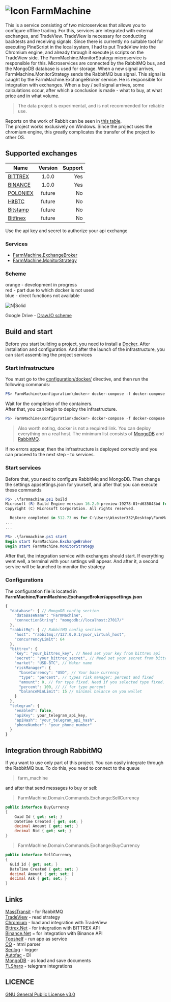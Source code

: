 # ![Icon](https://github.com/Winster332/FarmMachine/blob/master/Resources/icon.png?raw=true) FarmMachine 


This is a service consisting of two microservices that allows you to configure offline trading. For this, services are integrated with external exchanges, and TradeView. TradeView is necessary for conducting backtests and receiving signals. Since there is currently no suitable tool for executing PineScript in the local system, I had to put TradeView into the Chromium engine, and already through it execute js scripts on the TradeView side. The FarmMachine.MonitorStrategy microservice is responsible for this. Microservices are connected by the RabbitMQ bus, and the MongoDB database is used for storage. When a new signal arrives, FarmMachine.MonitorStrategy sends the RabbitMQ bus signal. This signal is caught by the FarmMachine.ExchangeBroker service. He is responsible for integration with exchanges. When a buy / sell signal arrives, some calculations occur, after which a conclusion is made - what to buy, at what price and in what volume.

> The data project is experimental, and is not recommended for reliable use.

Reports on the work of Rabbit can be seen in [this table](https://docs.google.com/spreadsheets/d/1I9c0Wa98iYQpuwfH7Ijr6h4on4wzOlCQhKeiOg3TFtA/edit?usp=sharing). 
<br>
The project works exclusively on Windows. Since the project uses the chromium engine, this greatly complicates the transfer of the project to other OS.

## Supported exchanges

| Name         | Version            | Support |
| ------------- |:------------------:| -------:|
|  [BITTREX](https://international.bittrex.com/)     |   1.0.0  | Yes   |
|  [BINANCE](https://www.binance.com/ru)         |   1.0.0   | Yes   |
|  [POLONIEX](https://poloniex.com/)         |   future   | No   |
|  [HitBTC](https://hitbtc.com/)         |   future   | No   |
|  [Bitstamp](https://www.bitstamp.net/)         |   future   | No   |
|  [Bitfinex](https://www.bitfinex.com/)         |   future   | No   |

Use the api key and secret to authorize your api exchange

### Services

- [FarmMachine.ExchangeBroker](docs/FarmMachine.ExchangeBroker.md)
- [FarmMachine.MonitorStrategy](docs/FarmMachine.MonitorStrategy.md)

### Scheme

orange - development in progress
<br>
red - part due to which docker is not used
<br>
blue - direct functions not available

![N|Solid](https://github.com/Winster332/FarmMachine/blob/master/Resources/scheme.png)

Google Drive - [Draw.IO scheme](https://drive.google.com/file/d/1V9ktUXEDGq-747UuSGEsqQjPWD_fuzGH/view?usp=sharing)

## Build and start

Before you start building a project, you need to install a [Docker](https://www.docker.com). After installation and configuration. And after the launch of the infrastructure, you can start assembling the project services

### Start infrastructure

You must go to the [configuration/docker/](https://github.com/Winster332/FarmMachine/tree/master/configuration/docker) directive, and then run the following commands:

```powershell
PS> FarmMachine\configuration\docker> docker-compose -f docker-compose.infrastructure.local.yml build
```

Wait for the completion of the containers.
<br>
After that, you can begin to deploy the infrastructure.

```powershell
PS> FarmMachine\configuration\docker> docker-compose -f docker-compose.infrastructure.local.yml up
```

> Also worth noting, docker is not a required link. You can deploy everything on a real host. The minimum list consists of [MongoDB](https://github.com/mongodb/mongo-csharp-driver) and [RabbitMQ](https://www.rabbitmq.com/).

If no errors appear, then the infrastructure is deployed correctly and you can proceed to the next step - to services.

### Start services

Before that, you need to configure RabbitMq and MongoDB. Then change the settings appsettings.json for yourself, and after that you can execute these commands

```powershell
PS> .\farmmachine.ps1 build
Microsoft (R) Build Engine version 16.2.0-preview-19278-01+d635043bd for .NET Core
Copyright (C) Microsoft Corporation. All rights reserved.

  Restore completed in 512.73 ms for C:\Users\Winster332\Desktop\FarmMachine\FarmMachine.ExchangeBroker\FarmMachine.ExchangeBroker.csproj.
...
...

PS> .\farmmachine.ps1 start
Begin start FarmMachine.ExchangeBroker
Begin start FarmMachine.MonitorStrategy
```
After that, the integration service with exchanges should start. If everything went well, a terminal with your settings will appear. And after it, a second service will be launched to monitor the strategy

### Configurations

The configuration file is located in **FarmMachine/FarmMachine.ExchangeBroker/appsettings.json**

```javascript
{
  "database": { // MongoDB config section
    "dataBaseName": "FarmMachine",
    "connectionString": "mongodb://localhost:27017/"
  },
  "rabbitMq": { // RabbitMQ config section
    "host": "rabbitmq://127.0.0.1/yuor_virtual_host", 
    "concurrencyLimit": 64
  },
  "bittrex": {
    "key": "your_bittrex_key", // Need set your key from bittrex api
    "secret": "your_bittrex_secret", // Need set your secret from bittrex api
    "market": "USD-BTC", // Maker name
    "riskManager": {
      "baseCurrency": "USD", // Your base currency
      "type": "percent", // types risk manager: percent and fixed
      "amount": 0, // for type fixed. Need if you selected type fixed. Fixed amount
      "percent": 100, // // for type percent
      "balanceMinLimit": 15 // minimal balance on you wallet
    }
  },
  "telegram": {
    "enabled": false,
    "apiKey": your_telegram_api_key,
    "apiHash": "your_telegram_api_hash",
    "phoneNumber": "your_phone_number"
  }
}
```

## Integration through RabbitMQ

If you want to use only part of this project. You can easily integrate through the RabbitMQ bus. To do this, you need to connect to the queue
> farm_machine

and after that send messages to buy or sell:

> FarmMachine.Domain.Commands.Exchange:SellCurrency
```C#
public interface BuyCurrency
{
    Guid Id { get; set; }
    DateTime Created { get; set; }
    decimal Amount { get; set; }
    decimal Bid { get; set; }
}
```
> FarmMachine.Domain.Commands.Exchange:BuyCurrency
```C#
public interface SellCurrency
{
  Guid Id { get; set; }
  DateTime Created { get; set; }
  decimal Amount { get; set; }
  decimal Ask { get; set; }
}
```
## Links
[MassTransit](https://github.com/MassTransit/MassTransit) - for RabbitMQ
<br>
[TradeView](https://ru.tradingview.com) - read strategy
<br>
[Chromium](https://github.com/cefsharp/CefSharp) - load and integration with TradeView
<br>
[Bittrex.Net](https://github.com/JKorf/Bittrex.Net) - for integration with BITTREX API
<br>
[Binance.Net](https://github.com/JKorf/Binance.Net) = for integration with Binance API
<br>
[Topshelf](https://github.com/Topshelf/Topshelf) - run app as service
<br>
[CQ](https://github.com/jamietre/CsQuery) - html parser
<br>
[Serilog](https://github.com/serilog/serilog) - logger
<br>
[Autofac](https://github.com/autofac/Autofac) - DI
<br>
[MongoDB](https://github.com/mongodb/mongo-csharp-driver) - as load and save documents
<br>
[TLSharp](https://github.com/sochix/TLSharp) - telegram integrations

LICENCE
-------
[GNU General Public License v3.0](https://github.com/Winster332/FarmMachine/blob/master/LICENSE)
